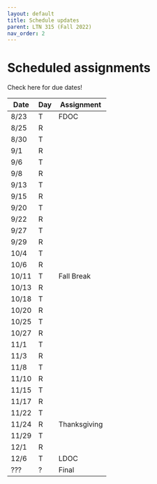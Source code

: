```yaml
---
layout: default
title: Schedule updates
parent: LTN 315 (Fall 2022)
nav_order: 2
---
```


# Scheduled assignments

Check here for due dates!

|Date|Day|Assignment|
|-|-|-|
| 8/23 | T | FDOC|
| 8/25 | R | |
| 8/30 | T | |
| 9/1 | R | |
| 9/6 | T | |
| 9/8 | R | |
| 9/13 | T | |
| 9/15 | R | |
| 9/20 | T | |
| 9/22 | R | |
| 9/27 | T | |
| 9/29 | R | |
| 10/4 | T | |
| 10/6 | R | |
| 10/11 | T | Fall Break|
| 10/13 | R | |
| 10/18 | T | |
| 10/20 | R | |
| 10/25 | T | |
| 10/27 | R | |
| 11/1 | T | |
| 11/3 | R | |
| 11/8 | T | |
| 11/10 | R | |
| 11/15 | T | |
| 11/17 | R | |
| 11/22 | T | |
| 11/24 | R | Thanksgiving|
| 11/29 | T | |
| 12/1 | R | |
| 12/6 | T | LDOC|
| ??? | ? | Final